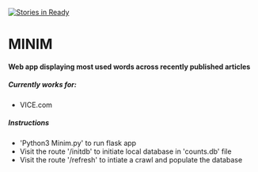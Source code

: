 [![Stories in Ready](https://badge.waffle.io/jeddf/minim.png?label=ready&title=Ready)](https://waffle.io/jeddf/minim)
# MINIM

#### Web app displaying most used words across recently published articles

##### Currently works for:
* VICE.com

##### Instructions
* 'Python3 Minim.py' to run flask app
* Visit the route '/initdb' to initiate local database in 'counts.db' file
* Visit the route '/refresh' to intiate a crawl and populate the database